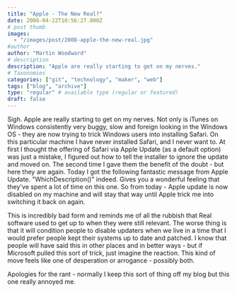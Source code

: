 ```yaml
---
title: "Apple - The New Real?"
date: 2008-04-22T10:56:27.000Z
# post thumb
images:
  - "/images/post/2008-apple-the-new-real.jpg"
#author
author: "Martin Woodward"
# description
description: "Apple are really starting to get on my nerves."
# Taxonomies
categories: ["git", "technology", "maker", "web"]
tags: ["blog", "archive"]
type: "regular" # available type (regular or featured)
draft: false
---
```


[](http://www.woodwardweb.com/WindowsLiveWriter/AppleTheNewReal_99C1/Apple%20Software%20Update_2.png) <rant>Sigh. Apple are really starting to get on my nerves. Not only is iTunes on Windows consistently very buggy, slow and foreign looking in the Windows OS - they are now trying to trick Windows users into installing Safari. On this particular machine I have never installed Safari, and I never want to. At first I thought the offering of Safari via Apple Update (as a default option) was just a mistake, I figured out how to tell the installer to ignore the update and moved on. The second time I gave them the benefit of the doubt - but here they are again. Today I got the following fantastic message from Apple Update. "WhichDescription()" indeed. Gives you a wonderful feeling that they've spent a lot of time on this one. So from today - Apple update is now disabled on my machine and will stay that way until Apple trick me into switching it back on again.

This is incredibly bad form and reminds me of all the rubbish that Real software used to get up to when they were still relevant. The worse thing is that it will condition people to disable updaters when we live in a time that I would prefer people kept their systems up to date and patched. I know that people will have said this in other places and in better ways - but if Microsoft pulled this sort of trick, just imagine the reaction. This kind of move feels like one of desperation or arrogance - possibly both.</rant>

Apologies for the rant - normally I keep this sort of thing off my blog but this one really annoyed me.
